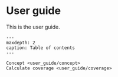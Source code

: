 # User guide

This is the user guide.

```{toctree}
---
maxdepth: 2
caption: Table of contents
---

Concept <user_guide/concept>
Calculate coverage <user_guide/coverage>
```

